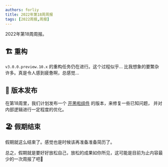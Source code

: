 ```yaml
---
authors: forliy
title: 2022年第18周周报
tags: [2022周报,周报]
---
```


2022年第18周周报。

<!--truncate-->

## 🏗 重构
`v3.0.0.preview.10.x` 的重构任务仍在进行。这个过程似乎... 比我想象的要繁杂许多。真是令人感到疲惫啊，总感觉...


## 🚀 版本发布
在第18周里，我们计划发布一个 [开黑啦组件](https://github.com/simple-robot/simbot-component-kaiheila) 的版本，来修复一些已知问题，
并对内部逻辑进行一定程度的优化。


## 🏖️ 假期结束
假期就这么结束了。感觉也是时候该再准备准备简历了。

总之，假期就是要好好放松自己，放松的成果如你所见，这可能是目前为止内容最少的一次周报了吧🤭




